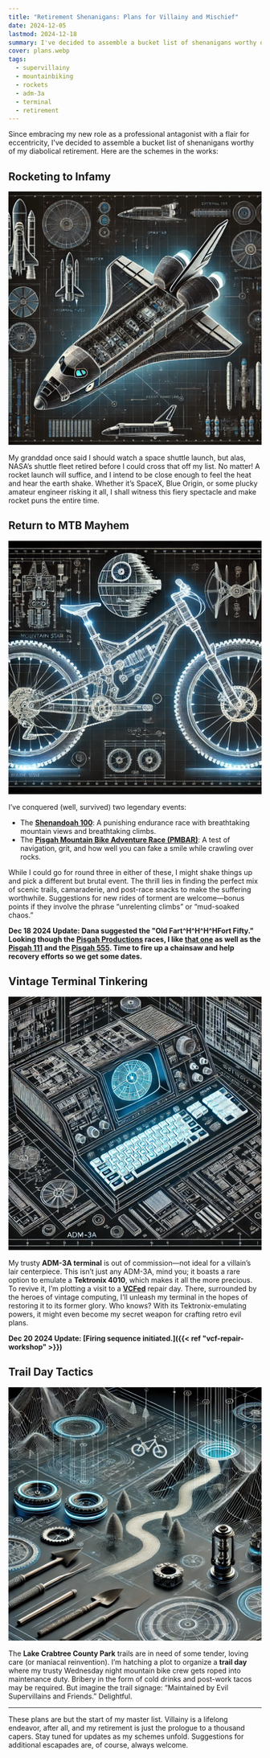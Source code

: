 ```yaml
---
title: "Retirement Shenanigans: Plans for Villainy and Mischief"
date: 2024-12-05
lastmod: 2024-12-18
summary: I've decided to assemble a bucket list of shenanigans worthy of my diabolical retirement.
cover: plans.webp
tags:
  - supervillainy
  - mountainbiking
  - rockets
  - adm-3a
  - terminal
  - retirement
---
```


Since embracing my new role as a professional antagonist with a flair for eccentricity, I've decided to assemble a bucket list of shenanigans worthy of my diabolical retirement. Here are the schemes in the works:

## Rocketing to Infamy

![Space Shuttle](shuttle.webp)

My granddad once said I should watch a space shuttle launch, but alas, NASA’s shuttle fleet retired before I could cross that off my list. No matter! A rocket launch will suffice, and I intend to be close enough to feel the heat and hear the earth shake. Whether it’s SpaceX, Blue Origin, or some plucky amateur engineer risking it all, I shall witness this fiery spectacle and make rocket puns the entire time.

## Return to MTB Mayhem

![A long ride](mtb.webp)

I’ve conquered (well, survived) two legendary events:  
- The **[Shenandoah 100](https://nuemtb.com/shenandoah-100/)**: A punishing endurance race with breathtaking mountain views and breathtaking climbs.  
- The **[Pisgah Mountain Bike Adventure Race (PMBAR)](https://www.pisgahproductions.com/events/pmbar/)**: A test of navigation, grit, and how well you can fake a smile while crawling over rocks.  

While I could go for round three in either of these, I might shake things up and pick a different but brutal event. The thrill lies in finding the perfect mix of scenic trails, camaraderie, and post-race snacks to make the suffering worthwhile. Suggestions for new rides of torment are welcome—bonus points if they involve the phrase “unrelenting climbs” or “mud-soaked chaos.”

**Dec 18 2024 Update: Dana suggested the "Old Fart^H^H^H^HFort Fifty." Looking though the [Pisgah Productions](https://www.pisgahproductions.com/) races, I like [that one](https://www.pisgahproductions.com/events/old-fort-fifty/) as well as the [Pisgah 111](https://www.pisgahproductions.com/events/pisgah-111k-mtb-race/) and the [Pisgah 555](https://www.pisgahproductions.com/events/pisgah-55-5k-mtb-race/). Time to fire up a chainsaw and help recovery efforts so we get some dates.**

## Vintage Terminal Tinkering

![ADM-3A "Dumb" Terminal](adm-3a.webp)

My trusty **ADM-3A terminal** is out of commission—not ideal for a villain’s lair centerpiece. This isn’t just any ADM-3A, mind you; it boasts a rare option to emulate a **Tektronix 4010**, which makes it all the more precious. To revive it, I’m plotting a visit to a **[VCFed](https://vcfed.org/)** repair day. There, surrounded by the heroes of vintage computing, I’ll unleash my terminal in the hopes of restoring it to its former glory. Who knows? With its Tektronix-emulating powers, it might even become my secret weapon for crafting retro evil plans.

**Dec 20 2024 Update: [Firing sequence initiated.]({{< ref "vcf-repair-workshop" >}})**

## Trail Day Tactics

![Work Day](workday.webp)

The **Lake Crabtree County Park** trails are in need of some tender, loving care (or maniacal reinvention). I’m hatching a plot to organize a **trail day** where my trusty Wednesday night mountain bike crew gets roped into maintenance duty. Bribery in the form of cold drinks and post-work tacos may be required. But imagine the trail signage: “Maintained by Evil Supervillains and Friends.” Delightful.

---

These plans are but the start of my master list. Villainy is a lifelong endeavor, after all, and my retirement is just the prologue to a thousand capers. Stay tuned for updates as my schemes unfold. Suggestions for additional escapades are, of course, always welcome.

